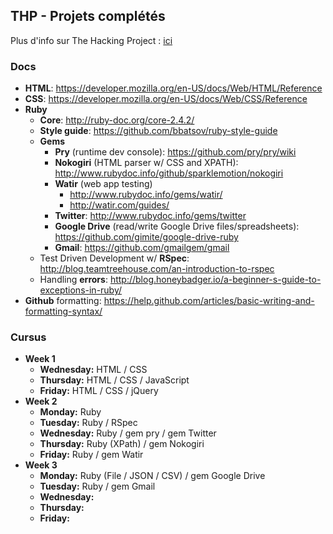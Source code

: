 ## THP - Projets complétés

Plus d'info sur The Hacking Project : [ici](http://www.thehackingproject.org/)

### Docs

- **HTML**: https://developer.mozilla.org/en-US/docs/Web/HTML/Reference
- **CSS**: https://developer.mozilla.org/en-US/docs/Web/CSS/Reference
- **Ruby**
  - **Core**: http://ruby-doc.org/core-2.4.2/
  - **Style guide**: https://github.com/bbatsov/ruby-style-guide
  - **Gems**
    - **Pry** (runtime dev console): https://github.com/pry/pry/wiki
    - **Nokogiri** (HTML parser w/ CSS and XPATH): http://www.rubydoc.info/github/sparklemotion/nokogiri
    - **Watir** (web app testing)
      - http://www.rubydoc.info/gems/watir/
      - http://watir.com/guides/
    - **Twitter**: http://www.rubydoc.info/gems/twitter
    - **Google Drive** (read/write Google Drive files/spreadsheets): https://github.com/gimite/google-drive-ruby
    - **Gmail**: https://github.com/gmailgem/gmail
  - Test Driven Development w/ **RSpec**: http://blog.teamtreehouse.com/an-introduction-to-rspec
  - Handling **errors**: http://blog.honeybadger.io/a-beginner-s-guide-to-exceptions-in-ruby/
- **Github** formatting: https://help.github.com/articles/basic-writing-and-formatting-syntax/

### Cursus

- **Week 1**
  - **Wednesday:** HTML / CSS
  - **Thursday:** HTML / CSS / JavaScript
  - **Friday:** HTML / CSS / jQuery
- **Week 2**
  - **Monday:** Ruby
  - **Tuesday:** Ruby / RSpec
  - **Wednesday:** Ruby / gem pry / gem Twitter
  - **Thursday:** Ruby (XPath) / gem Nokogiri
  - **Friday:** Ruby / gem Watir
- **Week 3**
  - **Monday:** Ruby (File / JSON / CSV) / gem Google Drive
  - **Tuesday:** Ruby / gem Gmail
  - **Wednesday:**
  - **Thursday:**
  - **Friday:**
